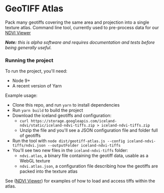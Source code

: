 # GeoTIFF Atlas

Pack many geotiffs covering the same area and projection into a single texture atlas.
Command line tool, currently used to pre-process data for our [NDVI Viewer](https://github.com/VisualPerspective/ndvi-viewer)

*__Note:__ this is alpha software and requires documentation and tests before being generally useful.*

### Running the project
To run the project, you'll need:
* Node 9+
* A recent version of Yarn

Example usage:
* Clone this repo, and run `yarn` to install dependencies
* Run `yarn build` to build the project
* Download the iceland geotiffs and configuration:
  * `curl https://storage.googleapis.com/iceland-ndvi/static/iceland-ndvi-tiffs.zip > iceland-ndvi-tiffs.zip`
  * Unzip the file and you'll see a JSON configuration file and folder full of geotiffs
* Run the tool with `node dist/geotiff-atlas.js --config iceland-ndvi-tiffs/ndvi.json --outputFolder iceland-ndvi-tiffs`
* You'll see two new files in the `iceland-ndvi-tiffs` folder:
  * `ndvi.atlas`, a binary file containing the geotiff data, usable as a WebGL texture
  * `ndvi.atlas.json`, a configuration file describing how the geotiffs are packed into the texture atlas
  
See ([NDVI Viewer](https://github.com/VisualPerspective/ndvi-viewer)) for examples of how to load and access tiffs within the atlas. 
